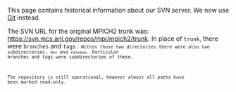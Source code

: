 This page contains historical information about our SVN server. We now
use [Git](Git "wikilink") instead.

The SVN URL for the original MPICH2 trunk was:
<https://svn.mcs.anl.gov/repos/mpi/mpich2/trunk>. In place of `trunk`,
there were `branches` and <code>tags<code>. Within those two directories
there were also two subdirectories, `dev` and `release`. Particular
branches and tags were subdirectories of these.

The repository is still operational, however almost all paths have been
marked read-only.